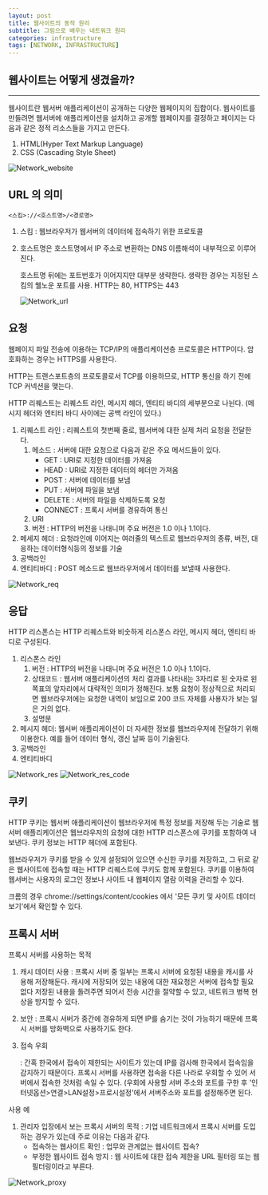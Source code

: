 ```yaml
---
layout: post
title: 웹사이트의 동작 원리
subtitle: 그림으로 배우는 네트워크 원리
categories: infrastructure
tags: [NETWORK, INFRASTRUCTURE]
---
```


## 웹사이트는 어떻게 생겼을까?

---

웹사이트란 웹서버 애플리케이션이 공개하는 다양한 웹페이지의 집합이다. 웹사이트를 만들려면 웹서버에 애플리케이션을 설치하고 공개할 웹페이지를 결정하고 페이지는 다음과 같은 정적 리소스들을 가지고 만든다.

1. HTML(Hyper Text Markup Language)
2. CSS (Cascading Style Sheet)

![Network_website](/assets/images/network/Network_website.png)


## URL 의 의미


    <스킴>://<호스트명>/<경로명>

1. 스킴 : 웹브라우저가 웹서버의 데이터에 접속하기 위한 프로토콜
2. 호스트명은 호스트명에서 IP 주소로 변환하는 DNS 이름해석이 내부적으로 이루어진다. 

    호스트명 뒤에는 포트번호가 이어지지만 대부분 생략한다. 생략한 경우는 지정된 스킴의 웰노운 포트를 사용. HTTP는 80, HTTPS는 443

    ![Network_url](/assets/images/network/Network_url.png)


## 요청

웹페이지 파일 전송에 이용하는 TCP/IP의 애플리케이션층 프로토콜은 HTTP이다. 
암호화하는 경우는 HTTPS를 사용한다. 

HTTP는 트랜스포트층의 프로토콜로서 TCP를 이용하므로, HTTP 통신을 하기 전에 TCP 커넥션을 맺는다. 

HTTP 리퀘스트는 리퀘스트 라인, 메시지 헤더, 엔티티 바디의 세부분으로 나뉜다. (메시지 헤더와 엔티티 바디 사이에는 공백 라인이 있다.)

1. 리퀘스트 라인 : 리퀘스트의 첫번째 줄로, 웹서버에 대한 실제 처리 요청을 전달한다. 
    1. 메소드 : 서버에 대한 요청으로 다음과 같은 주요 메서드들이 있다.
        - GET : URI로 지정한 데이터를 가져옴
        - HEAD : URI로 지정한 데이터의 헤더만 가져옴
        - POST : 서버에 데이터를 보냄
        - PUT : 서버에 파일을 보냄
        - DELETE : 서버의 파일을 삭제하도록 요청
        - CONNECT : 프록시 서버를 경유하여 통신
    2. URI
    3. 버전 : HTTP의 버전을 나태니며 주요 버전은 1.0 이나 1.1이다. 
2. 메세지 헤더 : 요청라인에 이어지는 여러줄의 텍스트로 웹브라우저의 종류, 버전, 대응하는 데이터형식등의 정보를 기술
3. 공백라인
4. 엔티티바디 : POST 메소드로 웹브라우저에서 데이터를 보낼때 사용한다. 

![Network_req](/assets/images/network/Network_req.png)


## 응답

HTTP 리스폰스는 HTTP 리퀘스트와 비숫하게 리스폰스 라인, 메시지 헤더, 엔티티 바디로 구성된다.

1. 리스폰스 라인
    1. 버전 : HTTP의 버전을 나태니며 주요 버전은 1.0 이나 1.1이다. 
    2. 상태코드 : 웹서버 애플리케이션의 처리 결과를 나타내는 3자리로 된 숫자로 왼쪽표의 앞자리에서 대략적인 의미가 정해진다. 보통 요청이 정상적으로 처리되면 웹브라우저에는 요청한 내역이 보임으로 200 코드 자체를 사용자가 보는 일은 거의 없다.
    3. 설명문
2. 메시지 헤더: 웹서버 애플리케이션이 더 자세한 정보를 웹브라우저에 전달하기 위해 이용한다. 예를 들어 데이터 형식, 갱신 날짜 등이 기술된다. 
3. 공백라인
4. 엔티티바디 

![Network_res](/assets/images/network/Network_res.png)
![Network_res_code](/assets/images/network/Network_res_code.png)


## 쿠키

HTTP 쿠키는 웹서버 애플리케이션이 웹브라우저에 특정 정보를 저장해 두는 기술로 웹 서버 애플리케이션은 웹브라우저의 요청에 대한 HTTP 리스폰스에 쿠키를 포함하여 내보낸다. 쿠키 정보는 HTTP 헤더에 포함된다. 

웹브라우저가 쿠키를 받을 수 있게 설정되어 있으면 수신한 쿠키를 저장하고, 그 뒤로 같은 웹사이트에 접속할 때는 HTTP 리퀘스트에 쿠키도 함께 포함된다. 쿠키를 이용하여 웹서버는 사용자의 로그인 정보나 사이트 내 웹페이지 열람 이력을 관리할 수 있다. 

크롬의 경우 chrome://settings/content/cookies 에서 '모든 쿠키 및 사이트 데이터 보기'에서 확인할 수 있다.

## 프록시 서버

프록시 서버를 사용하는 목적

1. 캐시 데이터 사용 : 프록시 서버 중 일부는 프록시 서버에 요청된 내용을 캐시를 사용해 저장해둔다. 캐시에 저장되어 있는 내용에 대한 재요청은 서버에 접속할 필요 없다 저장된 내용을 돌려주면 되어서 전송 시간을 절약할 수 있고, 네트워크 병복 현상을 방지할 수 있다.
2. 보안 : 프록시 서버가 중간에 경유하게 되면 IP를 숨기는 것이 가능하기 때문에 프록시 서버를 방화벽으로 사용하기도 한다.
3. 접속 우회

    : 간혹 한국에서 접속이 제한되는 사이트가 있는데 IP를 검사해 한국에서 접속임을 감지하기 때문이다. 프록시 서버를 사용하면 접속을 다른 나라로 우회할 수 있어 서버에서 접속한 것처럼 속일 수 있다. (우회에 사용할 서버 주소와 포트를 구한 후 '인터넷옵션>연결>LAN설정>프로시설정'에서 서버주소와 포트를 설정해주면 된다. 

사용 예

1. 관리자 입장에서 보는 프록시 서버의 목적
: 기업 네트워크에서 프록시 서버를 도입하는 경우가 있는데 주로 이유는 다음과 같다.
    - 접속하는 웹사이트 확인 : 업무와 관계없는 웹사이트 접속?
    - 부정한 웹사이트 접속 방지 : 웹 사이트에 대한 접속 제한을 URL 필터링 또는 웹 필터링이라고 부른다.

![Network_proxy](/assets/images/network/Network_proxy.png)
